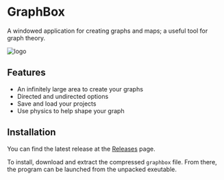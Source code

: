 # GraphBox
A windowed application for creating graphs and maps; a useful tool for graph theory.

![logo](https://github.com/JustinBerke0406/GraphBox/assets/52087129/4acc51b0-1cb3-446c-83f7-8df3b6aec4a3)

## Features
- An infinitely large area to create your graphs
- Directed and undirected options
- Save and load your projects
- Use physics to help shape your graph

## Installation

You can find the latest release at the [Releases](https://github.com/JustinBerke0406/GraphBox/releases) page.

To install, download and extract the compressed `graphbox` file. From there, the program can be launched from the unpacked exeutable.
